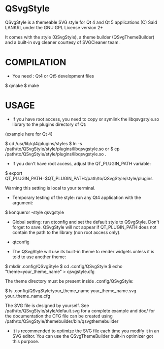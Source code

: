QSvgStyle
=========

QSvgStyle is a themeable SVG style for Qt 4 and Qt 5 applications
(C) Said LANKRI, under the GNU GPL License version 2+

It comes with the style (QSvgStyle), a theme builder (QSvgThemeBuilder)
and a built-in svg cleaner courtesy of SVGCleaner team.

COMPILATION
===========

* You need : Qt4 or Qt5 development files

$ qmake
$ make

USAGE
=====

* If you have root access, you need to copy or symlink the
  libqsvgstyle.so library to the plugins directory of Qt:

(example here for Qt 4)

$ cd /usr/lib/qt4/plugins/styles
$ ln -s /path/to/QSvgStyle/style/plugins/libqsvgstyle.so
or
$ cp /path/to/QSvgStyle/style/plugins/libqsvgstyle.so .

* If you don't have root access, adjust the QT_PLUGIN_PATH variable:

$ export QT_PLUGIN_PATH=$QT_PLUGIN_PATH:/path/to/QSvgStyle/style/plugins

Warning this setting is local to your terminal.

* Temporary testing of the style: run any Qt4 application with the argument:

$ konqueror -style qsvgstyle

* Global setting: run qtconfig and set the default style to
  QSvgStyle. Don't forget to save.
  QSvgStyle will not appear if QT_PLUGIN_PATH does not contain the
  path to the library (non root access only).

* qtconfig

* The QSvgStyle will use its built-in theme to render widgets unless
  it is told to use another theme:

$ mkdir .config/QSvgStyle
$ cd .config/QSvgStyle
$ echo "theme=your_theme_name" > qsvgstyle.cfg

The theme directory must be present inside .config/QSvgStyle:

$ ls .config/QSvgStyle/your_theme_name
your_theme_name.svg               your_theme_name.cfg

The SVG file is designed by yourself. See
/path/to/QSvgStyle/style/default.svg for a complete example and doc/ for
the documentation
the CFG file can be created using /path/to/QSvgStyle/themebuilder/bin/qsvgthemebuilder

* It is recommended to optimize the SVG file each time you modify
  it in an SVG editor. You can use the QSvgThemeBuilder built-in
  optimizer got this purpose.
